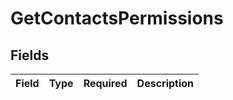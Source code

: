 # GetContactsPermissions


## Fields

| Field       | Type        | Required    | Description |
| ----------- | ----------- | ----------- | ----------- |
